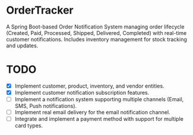 # OrderTracker
A Spring Boot-based Order Notification System managing order lifecycle (Created, Paid, Processed, Shipped, Delivered, Completed) with real-time customer notifications. Includes inventory management for stock tracking and updates.

# TODO
- [x] Implement customer, product, inventory, and vendor entities.
- [x] Implement customer notification subscription features.
- [ ] Implement a notification system supporting multiple channels (Email, SMS, Push notifications).
- [ ] Implement real email delivery for the email notification channel.
- [ ] Integrate and implement a payment method with support for multiple card types.

